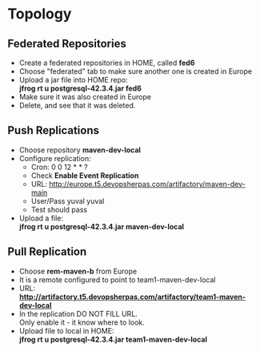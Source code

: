 # Topology

## Federated Repositories

- Create a federated repositories in  HOME, called **fed6**
- Choose "federated" tab to make sure another one is created in Europe
- Upload a jar file into HOME repo:  
**jfrog rt u postgresql-42.3.4.jar fed6**
- Make sure it was also created in Europe
- Delete, and see that it was deleted.


## Push Replications

- Choose repository **maven-dev-local**
- Configure replication:
  - Cron:   0 0 12 * * ?
  - Check **Enable Event Replication**
  - URL:  http://europe.t5.devopsherpas.com/artifactory/maven-dev-main
  - User/Pass yuval yuval
  - Test should pass
- Upload a file:  
**jfrog rt u postgresql-42.3.4.jar maven-dev-local**


## Pull Replication

- Choose **rem-maven-b** from Europe
- It is a remote configured to point to team1-maven-dev-local
- URL:  
**http://artifactory.t5.devopsherpas.com/artifactory/team1-maven-dev-local**
- In the replication DO NOT FILL URL.  
Only enable it - it know where to look.
- Upload file to local in HOME:  
**jfrog rt u postgresql-42.3.4.jar team1-maven-dev-local**